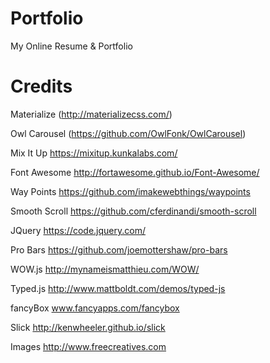 # Portfolio
My Online Resume & Portfolio
# Credits
Materialize (http://materializecss.com/)

Owl Carousel (https://github.com/OwlFonk/OwlCarousel)

Mix It Up https://mixitup.kunkalabs.com/

Font Awesome 
http://fortawesome.github.io/Font-Awesome/

Way Points https://github.com/imakewebthings/waypoints

Smooth Scroll https://github.com/cferdinandi/smooth-scroll

JQuery https://code.jquery.com/

Pro Bars https://github.com/joemottershaw/pro-bars

WOW.js http://mynameismatthieu.com/WOW/

Typed.js http://www.mattboldt.com/demos/typed-js

fancyBox www.fancyapps.com/fancybox

Slick http://kenwheeler.github.io/slick

Images http://www.freecreatives.com
